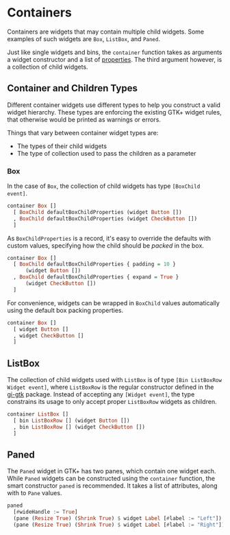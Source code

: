 # Containers

Containers are widgets that may contain multiple child widgets. Some
examples of such widgets are `Box`, `ListBox`, and `Paned`.

Just like single widgets and bins, the `container` function takes as
arguments a widget constructor and a list of
[properties](../properties.md). The third argument however, is a
collection of child widgets.

## Container and Children Types

Different container widgets use different types to help you construct
a valid widget hierarchy. These types are enforcing the existing GTK+
widget rules, that otherwise would be printed as warnings or errors.

Things that vary between container widget types are:

* The types of their child widgets
* The type of collection used to pass the children as a parameter

### Box

In the case of `Box`, the collection of child widgets has type
`[BoxChild event]`.

``` haskell
container Box []
  [ BoxChild defaultBoxChildProperties (widget Button [])
  , BoxChild defaultBoxChildProperties (widget CheckButton [])
  ]
```

As `BoxChildProperties` is a record, it's easy to override the
defaults with custom values, specifying how the child should be
_packed_ in the box.

``` haskell
container Box []
  [ BoxChild defaultBoxChildProperties { padding = 10 }
      (widget Button [])
  , BoxChild defaultBoxChildProperties { expand = True }
      (widget CheckButton [])
  ]
```

For convenience, widgets can be wrapped in `BoxChild` values
automatically using the default box packing properties.

``` haskell
container Box []
  [ widget Button []
  , widget CheckButton []
  ]
```

## ListBox

The collection of child widgets used with `ListBox` is of type `[Bin
ListBoxRow Widget event]`, where `ListBoxRow` is the regular
constructor defined in the [gi-gtk][] package. Instead of accepting
any `[Widget event]`, the type constrains its usage to only accept
proper `ListBoxRow` widgets as children.

``` haskell
container ListBox []
  [ bin ListBoxRow [] (widget Button [])
  , bin ListBoxRow [] (widget CheckButton [])
  ]
```

## Paned

The `Paned` widget in GTK+ has two panes, which contain one widget
each. While `Paned` widgets can be constructed using the `container`
function, the smart constructor `paned` is recommended. It takes a
list of attributes, along with to `Pane` values.

``` haskell
paned
  [#wideHandle := True]
  (pane (Resize True) (Shrink True) $ widget Label [#label := "Left"])
  (pane (Resize True) (Shrink True) $ widget Label [#label := "Right"])
```

[gi-gtk]: https://hackage.haskell.org/package/gi-gtk
